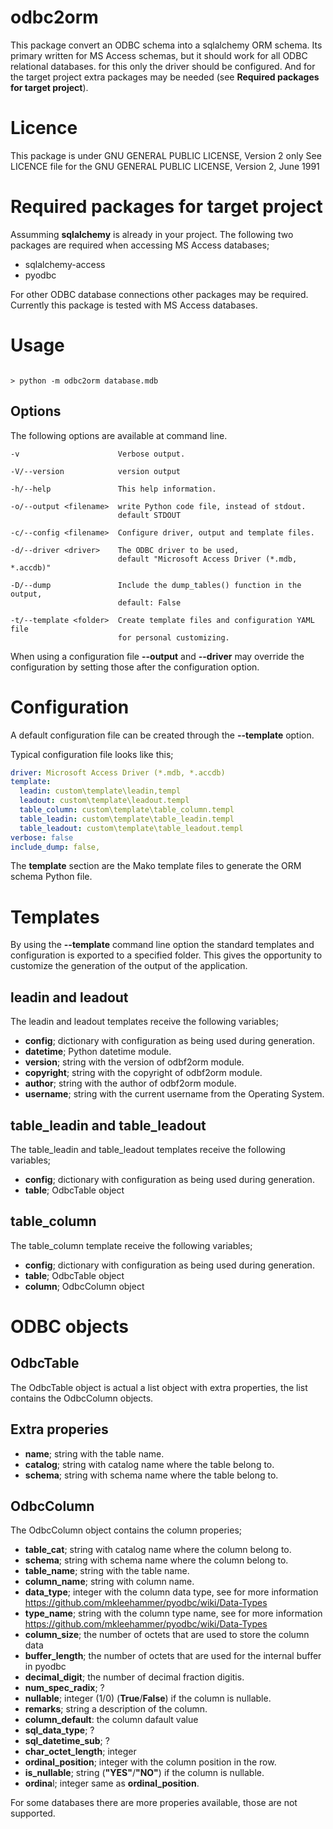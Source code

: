 # odbc2orm
This package convert an ODBC schema into a sqlalchemy ORM schema.
Its primary written for MS Access schemas, but it should work for all ODBC 
relational databases. for this only the driver should be configured. And for 
the target project extra packages may be needed (see **Required packages for target project**).


# Licence
This package is under GNU GENERAL PUBLIC LICENSE, Version 2 only
See LICENCE file for the GNU GENERAL PUBLIC LICENSE, Version 2, June 1991


# Required packages for target project
Assumming **sqlalchemy** is already in your project. The following two 
packages are required when accessing MS Access databases; 
* sqlalchemy-access
* pyodbc

For other ODBC database connections other packages may be required. 
Currently this package is tested with MS Access databases.


# Usage
```shell

> python -m odbc2orm database.mdb

```


## Options
The following options are available at command line. 

    -v                      Verbose output.

    -V/--version            version output 

    -h/--help               This help information.
   
    -o/--output <filename>  write Python code file, instead of stdout.
                            default STDOUT   
    
    -c/--config <filename>  Configure driver, output and template files.

    -d/--driver <driver>    The ODBC driver to be used,
                            default "Microsoft Access Driver (*.mdb, *.accdb)"

    -D/--dump               Include the dump_tables() function in the output,
                            default: False

    -t/--template <folder>  Create template files and configuration YAML file
                            for personal customizing.                         

When using a configuration file **--output** and **--driver** may override the configuration 
by setting those after the configuration option.


# Configuration 
A default configuration file can be created through the **--template** option.

Typical configuration file looks like this;
```YAML
driver: Microsoft Access Driver (*.mdb, *.accdb)
template:
  leadin: custom\template\leadin,templ
  leadout: custom\template\leadout.templ
  table_column: custom\template\table_column.templ
  table_leadin: custom\template\table_leadin.templ
  table_leadout: custom\template\table_leadout.templ
verbose: false
include_dump: false,
```
The **template** section are the Mako template files to generate the ORM schema 
Python file.


# Templates
By using the **--template** command line option the standard templates and configuration
is exported to a specified folder. This gives the opportunity to customize the generation
of the output of the application.


## leadin and leadout
The leadin and leadout templates receive the following variables;
* **config**; dictionary with configuration as being used during generation.
* **datetime**; Python datetime module.
* **version**; string with the version of odbf2orm module.
* **copyright**; string with the copyright of odbf2orm module.
* **author**; string with the author of odbf2orm module.
* **username**; string with the current username from the Operating System.


## table_leadin and table_leadout 
The table_leadin and table_leadout templates receive the following variables;
* **config**; dictionary with configuration as being used during generation.
* **table**; OdbcTable object


## table_column
The table_column template receive the following variables;
* **config**; dictionary with configuration as being used during generation.
* **table**; OdbcTable object
* **column**; OdbcColumn object


# ODBC objects
## OdbcTable
The OdbcTable object is actual a list object with extra properties, the list contains the OdbcColumn objects.


## Extra properies
* **name**; string with the table name.
* **catalog**; string with catalog name where the table belong to.
* **schema**; string with schema name where the table belong to.


## OdbcColumn
The OdbcColumn object contains the column properies;  

* **table_cat**; string with catalog name where the column belong to.
* **schema**; string with schema name where the column belong to.
* **table_name**; string with the table name.
* **column_name**; string with column name. 
* **data_type**; integer with the column data type, see for more information https://github.com/mkleehammer/pyodbc/wiki/Data-Types
* **type_name**; string with the column type name, see for more information https://github.com/mkleehammer/pyodbc/wiki/Data-Types
* **column_size**; the number of octets that are used to store the column data
* **buffer_length**; the number of octets that are used for the internal buffer in pyodbc
* **decimal_digit**; the number of decimal fraction digitis. 
* **num_spec_radix**; ?
* **nullable**; integer (1/0) (**True**/**False**) if the column is nullable. 
* **remarks**; string a description of the column.
* **column_default**: the column dafault value
* **sql_data_type**; ? 
* **sql_datetime_sub**; ?
* **char_octet_length**; integer 
* **ordinal_position**; integer with the column position in the row.
* **is_nullable**; string (**"YES"**/**"NO"**) if the column is nullable. 
* **ordina**l; integer same as **ordinal_position**.

For some databases there are more properies available, those are not supported.
